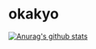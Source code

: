 # okakyo
[![Anurag's github stats](https://github-readme-stats.vercel.app/api?username=okakyo&show_icons=tru&count_private=truee)](https://github.com/anuraghazra/github-readme-stats)
